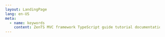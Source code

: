 ```yaml
---
layout: LandingPage
lang: en-US
meta:
  - name: keywords
    content: ZenTS MVC framework TypeScript guide tutorial documentation MIT open source
---
```

